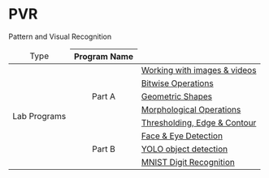 
# PVR
Pattern and Visual Recognition

<table>
<thead>
<tr>
    <td rowspan="2" colspan="1" align="center">Type</td>
    <th>Program Name</th>
</tr>
</thead>
<tbody>
    <tr>
    <td rowspan="8" align="center">Lab Programs</td>
    <td rowspan="5" align="center">Part A</td>
    <td><a href="Lab01.ipynb">Working with images & videos</a></td>
  </tr>
  <tr>
    <td><a href="Lab02.ipynb">Bitwise Operations</a></td>
  </tr>
  <tr>
    <td><a href="Lab03.ipynb">Geometric Shapes</a></td>
  </tr>
  <tr>
    <td><a href="Lab04.ipynb">Morphological Operations</a></td>
  </tr>
  <tr>
    <td><a href="Lab05.ipynb">Thresholding, Edge & Contour</a></td>
  </tr>
    <tr>
    <td rowspan="5" align="center">Part B</td>
        <td><a href="Lab06.ipynb">Face & Eye Detection</a></td>
  </tr>
  <tr>
    <td><a href="sLab07.ipynb">YOLO object detection</a></td>
  </tr>
  <tr>
    <td><a href="Lab08.ipynb">MNIST Digit Recognition</a></td>
  </tr>
  
  
  

  
  

  
  
  
  







</tbody>
</table>

